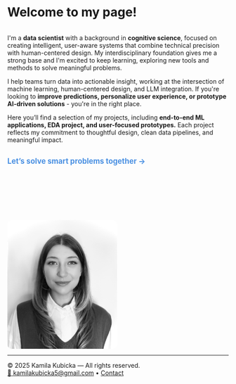 # Welcome to my page!

<div style="display: flex; flex-wrap: wrap; gap: 20px; align-items: flex-start; justify-content: space-between;">

<div style="flex: 1; min-width: 250px;">
<p>
I'm a <strong>data scientist</strong> with a background in <strong>cognitive science</strong>, focused on creating intelligent, user-aware systems that combine technical precision with human-centered design. My interdisciplinary foundation gives me a strong base and I'm excited to keep learning, exploring new tools and methods to solve meaningful problems.
</p>

<p>
I help teams turn data into actionable insight, working at the intersection of machine learning, human-centered design, and LLM integration. If you're looking to <strong>improve predictions, personalize user experience, or prototype AI-driven solutions</strong> - you're in the right place.
</p>

<p>
Here you’ll find a selection of my projects, including <strong>end-to-end ML applications, EDA project, and user-focused prototypes.</strong> Each project reflects my commitment to thoughtful design, clean data pipelines, and meaningful impact.
</p>

<p style="margin-top: 30px;">
<a href="contact/" style="font-size: 1.2em; font-weight: bold; color: #4a90e2; text-decoration: none;">
Let’s solve smart problems together →
</a>
</p>
</div>

<img src="zdj_cv.jpg" alt="Kamila Kubicka" style="width: 250px; height: auto; border-radius: 10px; object-fit: cover; margin-top: 90px;" />

</div>

---

© 2025 Kamila Kubicka — All rights reserved.  
[📧 kamilakubicka5@gmail.com](mailto:kamilakubicka5@gmail.com) • [Contact](contact.md)
